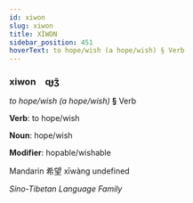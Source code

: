 ```yaml
---
id: xiwon
slug: xiwon
title: XİWON
sidebar_position: 451
hoverText: to hope/wish (a hope/wish) § Verb
---
```


### xiwon&emsp;<span kind="abugida">ɋɟʒ̃</span>

*to hope/wish (a hope/wish)* **§** Verb

**Verb**: to hope/wish

**Noun**: hope/wish

**Modifier**: hopable/wishable

Mandarin 希望 xīwàng undefined

*Sino-Tibetan Language Family*